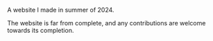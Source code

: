A website I made in summer of 2024.

The website is far from complete, and any contributions are welcome towards its completion.
